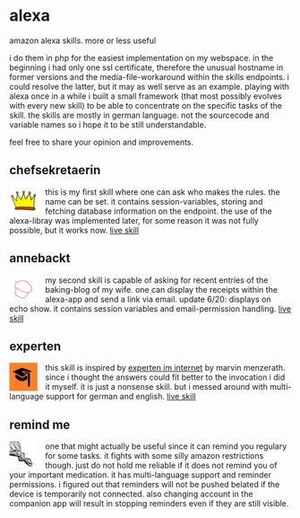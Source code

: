 # alexa
amazon alexa skills. more or less useful

i do them in php for the easiest implementation on my webspace.
in the beginning i had only one ssl certificate, therefore the unusual hostname in former versions and the media-file-workaround within the skills endpoints. i could resolve the latter, but it may as well serve as an example.
playing with alexa once in a while i built a small framework (that most possibly evolves with every new skill) to be able to concentrate on the specific tasks of the skill.
the skills are mostly in german language. not the sourcecode and variable names so i hope it to be still understandable.

feel free to share your opinion and improvements.

## chefsekretaerin
<img src="assets/chefsekretaerin108.png" alt="chefsekretaerin skill logo" style="float:left; height:50px; padding-right:1em;" /> this is my first skill where one can ask who makes the rules. the name can be set. it contains session-variables, storing and fetching database information on the endpoint. the use of the alexa-libray was implemented later, for some reason it was not fully possible, but it works now.
[live skill](https://www.amazon.de/dp/B07B6NVYQP/)

## annebackt
<img src="assets/annebackt108.png" alt="annebackt skill logo" style="float:left; height:50px; padding-right:1em;" /> my second skill is capable of asking for recent entries of the baking-blog of my wife. one can display the receipts within the alexa-app and send a link via email. update 6/20: displays on echo show.
it contains session variables and email-permission handling.
[live skill](https://www.amazon.de/dp/B07LGDL4BV)

## experten
<img src="assets/experten108.png" alt="experten skill logo" style="float:left; height:50px; padding-right:1em;" /> this skill is inspired by [experten im internet](https://www.amazon.de/dp/B01N5PB05L) by marvin menzerath.
since i thought the answers could fit better to the invocation i did it myself. it is just a nonsense skill.
but i messed around with multi-language support for german and english.
[live skill](https://www.amazon.de/dp/B07Q1C8Z61)

## remind me
<img src="assets/remindme108.png" alt="remind me skill logo" style="float:left; height:50px; padding-right:1em;" /> one that might actually be useful since it can remind you regulary for some tasks. it fights with some silly amazon restrictions though. just do not hold me reliable if it does not remind you of your important medication. it has multi-language support and reminder permissions. i figured out that reminders will not be pushed belated if the device is temporarily not connected. also changing account in the companion app will result in stopping reminders even if they are still visible.
